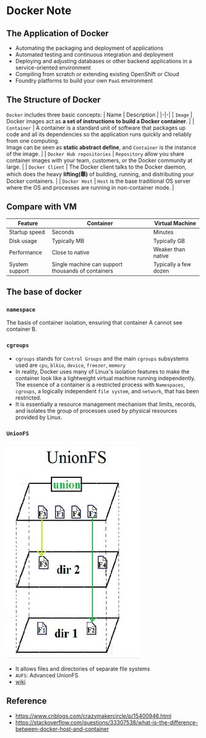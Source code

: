 # Docker Note
## The Application of Docker
- Automating the packaging and deployment of applications
- Automated testing and continuous integration and deployment
- Deploying and adjusting databases or other backend applications in a service-oriented environment
- Compiling from scratch or extending existing OpenShift or Cloud 
- Foundry platforms to build your own `PaaS` environment

## The Structure of Docker 
`Docker` includes three basic concepts:
| Name | Description |
|-|-|
| `Image` | Docker images act as **a set of instructions to build a Docker container**. |
| `Container` | A container is a standard unit of software that packages up code and all its dependencies so the application runs quickly and reliably from one computing.  </br> Image can be seen as **static abstract define**, and `Container` is the instance of the image. |
| `Docker Hub repositories` | `Repository` allow you share container images with your team, customers, or the Docker community at large. |
| `Docker Client` | The Docker client talks to the Docker daemon, which does the heavy **lifting(舉)** of building, running, and distributing your Docker containers.  |
| `Docker Host` | `Host` is the base traditional OS server where the OS and processes are running in non-container mode.  |

## Compare with VM
| Feature |	Container	| Virtual Machine |
|-|-|-|
| Startup speed |	Seconds |	Minutes |
| Disk usage |	Typically MB | Typically GB |
| Performance |	Close to native	| Weaker than native |
| System support |	Single machine can support thousands of containers | Typically a few dozen |


## The base of docker
### `namespace`
The basis of container isolation, ensuring that container A cannot see container B.
### `cgroups`
- `cgroups` stands for `Control Groups` and the main `cgroups` subsystems used are `cpu`, `blkio`, `device`, `freezer`, `memory`
- In reality, Docker uses many of Linux's isolation features to make the container look like a lightweight virtual machine running independently. The essence of a container is a restricted process with `Namespaces`, `cgroups`, a logically independent `file system`, and `network`, that has been restricted.
- It is essentially a resource management mechanism that limits, records, and isolates the group of processes used by physical resources provided by Linux.

### `UnionFS`
![unionFS](assets/unionfs5.png)  
  - It allows files and directories of separate file systems
  - `AUFS`: Advanced UnionFS
  - [wiki](https://en.wikipedia.org/wiki/UnionFS)




## Reference
- https://www.cnblogs.com/crazymakercircle/p/15400946.html
- https://stackoverflow.com/questions/33307538/what-is-the-difference-between-docker-host-and-container